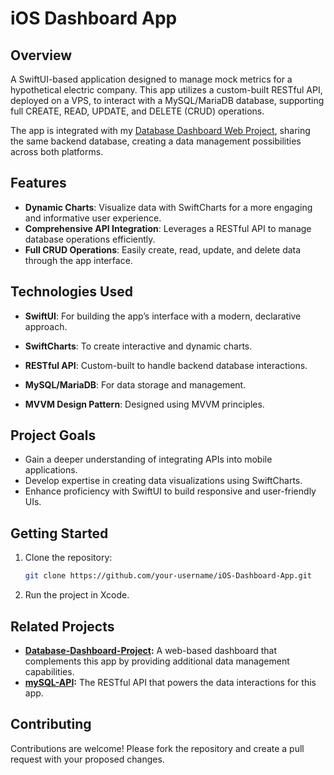 # iOS Dashboard App

## Overview

A SwiftUI-based application designed to manage mock metrics for a hypothetical electric company. This app utilizes a custom-built RESTful API, deployed on a VPS, to interact with a MySQL/MariaDB database, supporting full CREATE, READ, UPDATE, and DELETE (CRUD) operations.

The app is integrated with my [Database Dashboard Web Project](https://github.com/JMiller7334/Dashboard-Database-project), sharing the same backend database, creating a data management possibilities across both platforms.

## Features

- **Dynamic Charts**: Visualize data with SwiftCharts for a more engaging and informative user experience.
- **Comprehensive API Integration**: Leverages a RESTful API to manage database operations efficiently.
- **Full CRUD Operations**: Easily create, read, update, and delete data through the app interface.

## Technologies Used

- **SwiftUI**: For building the app’s interface with a modern, declarative approach.
- **SwiftCharts**: To create interactive and dynamic charts.
- **RESTful API**: Custom-built to handle backend database interactions.
- **MySQL/MariaDB**: For data storage and management.

- **MVVM Design Pattern**: Designed using MVVM principles.

## Project Goals

- Gain a deeper understanding of integrating APIs into mobile applications.
- Develop expertise in creating data visualizations using SwiftCharts.
- Enhance proficiency with SwiftUI to build responsive and user-friendly UIs.

## Getting Started

1. Clone the repository:
   ```bash
   git clone https://github.com/your-username/iOS-Dashboard-App.git
   ```
3. Run the project in Xcode.
   
## Related Projects
- **[Database-Dashboard-Project](https://github.com/JMiller7334/Dashboard-Database-project):** A web-based dashboard that complements this app by providing additional data management capabilities.
- **[mySQL-API](https://github.com/JMiller7334/mySQL-API):** The RESTful API that powers the data interactions for this app.

## Contributing
Contributions are welcome! Please fork the repository and create a pull request with your proposed changes.
